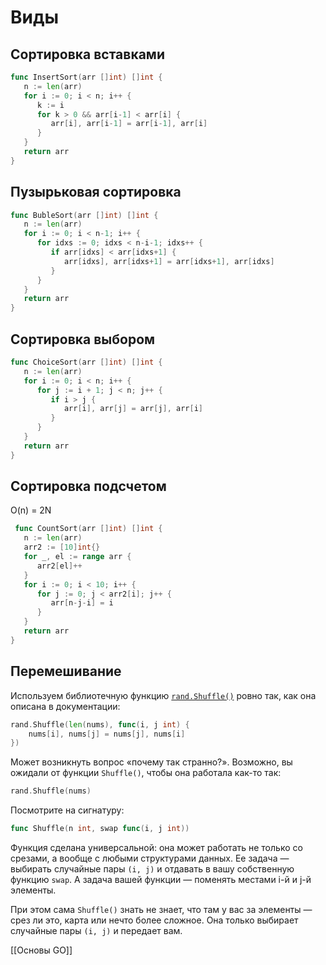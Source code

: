 # Виды

## Сортировка вставками

```go
func InsertSort(arr []int) []int {  
   n := len(arr)  
   for i := 0; i < n; i++ {  
      k := i  
      for k > 0 && arr[i-1] < arr[i] {  
         arr[i], arr[i-1] = arr[i-1], arr[i]  
      }  
   }  
   return arr  
}  
```

## Пузырьковая сортировка

```go
func BubleSort(arr []int) []int {  
   n := len(arr)  
   for i := 0; i < n-1; i++ {  
      for idxs := 0; idxs < n-i-1; idxs++ {  
         if arr[idxs] < arr[idxs+1] {  
            arr[idxs], arr[idxs+1] = arr[idxs+1], arr[idxs]  
         }  
      }  
   }  
   return arr  
}  
```

## Сортировка выбором

```go
func ChoiceSort(arr []int) []int {  
   n := len(arr)  
   for i := 0; i < n; i++ {  
      for j := i + 1; j < n; j++ {  
         if i > j {  
            arr[i], arr[j] = arr[j], arr[i]  
         }  
      }  
   }  
   return arr  
}
```

## Сортировка подсчетом
O(n) = 2N

```go
 func CountSort(arr []int) []int {  
   n := len(arr)  
   arr2 := [10]int{}  
   for _, el := range arr {  
      arr2[el]++  
   }  
   for i := 0; i < 10; i++ {  
      for j := 0; j < arr2[i]; j++ {  
         arr[n-j-i] = i  
      }  
   }  
   return arr  
}  
```



## Перемешивание 

Используем библиотечную функцию [`rand.Shuffle()`](https://pkg.go.dev/math/rand#Shuffle) ровно так, как она описана в документации:

```go
rand.Shuffle(len(nums), func(i, j int) {
    nums[i], nums[j] = nums[j], nums[i]
})
```

Может возникнуть вопрос «почему так странно?». Возможно, вы ожидали от функции `Shuffle()`, чтобы она работала как-то так:

```go
rand.Shuffle(nums)
```

Посмотрите на сигнатуру:

```go
func Shuffle(n int, swap func(i, j int))
```

Функция сделана универсальной: она может работать не только со срезами, а вообще с любыми структурами данных. Ее задача — выбирать случайные пары `(i, j)` и отдавать в вашу собственную функцию `swap`. А задача вашей функции — поменять местами i-й и j-й элементы.

При этом сама `Shuffle()` знать не знает, что там у вас за элементы — срез ли это, карта или нечто более сложное. Она только выбирает случайные пары `(i, j)` и передает вам.

[[Основы GO]] 